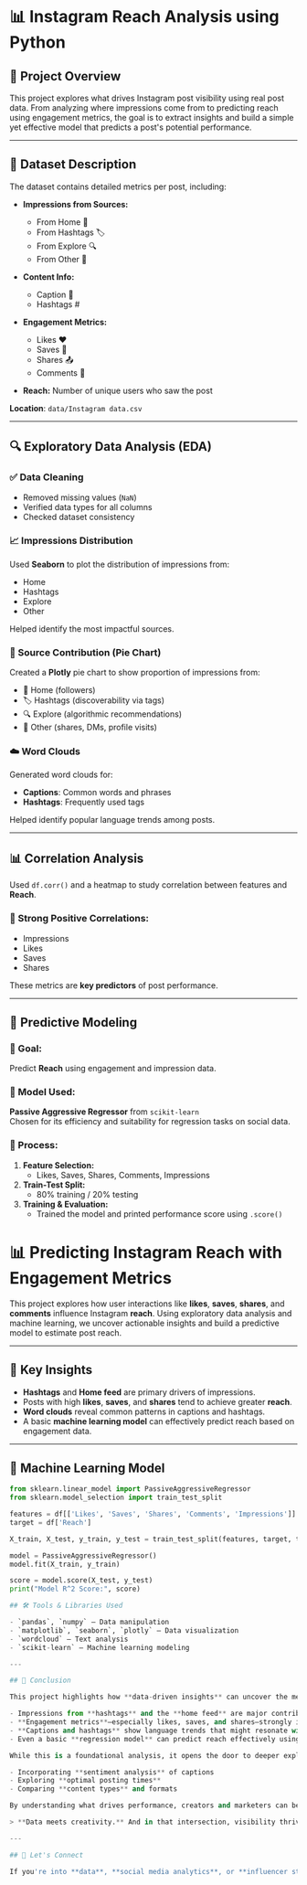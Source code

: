 # 📊 Instagram Reach Analysis using Python

## 🚀 Project Overview

This project explores what drives Instagram post visibility using real post data. From analyzing where impressions come from to predicting reach using engagement metrics, the goal is to extract insights and build a simple yet effective model that predicts a post's potential performance.

---

## 📂 Dataset Description

The dataset contains detailed metrics per post, including:

- **Impressions from Sources:**
  - From Home 📱
  - From Hashtags 🏷️
  - From Explore 🔍
  - From Other 💬

- **Content Info:**
  - Caption 📝
  - Hashtags #

- **Engagement Metrics:**
  - Likes ❤️
  - Saves 🔖
  - Shares 📤
  - Comments 💬

- **Reach:** Number of unique users who saw the post

**Location**: `data/Instagram data.csv`

---

## 🔍 Exploratory Data Analysis (EDA)

### ✅ Data Cleaning
- Removed missing values (`NaN`)
- Verified data types for all columns
- Checked dataset consistency

### 📈 Impressions Distribution
Used **Seaborn** to plot the distribution of impressions from:
- Home
- Hashtags
- Explore
- Other

Helped identify the most impactful sources.

### 🥧 Source Contribution (Pie Chart)
Created a **Plotly** pie chart to show proportion of impressions from:
- 📱 Home (followers)
- 🏷️ Hashtags (discoverability via tags)
- 🔍 Explore (algorithmic recommendations)
- 💬 Other (shares, DMs, profile visits)

### ☁️ Word Clouds
Generated word clouds for:
- **Captions**: Common words and phrases
- **Hashtags**: Frequently used tags

Helped identify popular language trends among posts.

---

## 📊 Correlation Analysis

Used `df.corr()` and a heatmap to study correlation between features and **Reach**.

### 📌 Strong Positive Correlations:
- Impressions
- Likes
- Saves
- Shares

These metrics are **key predictors** of post performance.

---

## 🧠 Predictive Modeling

### 🎯 Goal:
Predict **Reach** using engagement and impression data.

### 🔧 Model Used:
**Passive Aggressive Regressor** from `scikit-learn`  
Chosen for its efficiency and suitability for regression tasks on social data.

### 🧪 Process:
1. **Feature Selection:**  
   - Likes, Saves, Shares, Comments, Impressions
2. **Train-Test Split:**
   - 80% training / 20% testing
3. **Training & Evaluation:**
   - Trained the model and printed performance score using `.score()`

# 📊 Predicting Instagram Reach with Engagement Metrics

This project explores how user interactions like **likes**, **saves**, **shares**, and **comments** influence Instagram **reach**. Using exploratory data analysis and machine learning, we uncover actionable insights and build a predictive model to estimate post reach.

---

## 📌 Key Insights

- **Hashtags** and **Home feed** are primary drivers of impressions.
- Posts with high **likes**, **saves**, and **shares** tend to achieve greater **reach**.
- **Word clouds** reveal common patterns in captions and hashtags.
- A basic **machine learning model** can effectively predict reach based on engagement data.

---

## 🧠 Machine Learning Model

```python
from sklearn.linear_model import PassiveAggressiveRegressor
from sklearn.model_selection import train_test_split

features = df[['Likes', 'Saves', 'Shares', 'Comments', 'Impressions']]
target = df['Reach']

X_train, X_test, y_train, y_test = train_test_split(features, target, test_size=0.2, random_state=42)

model = PassiveAggressiveRegressor()
model.fit(X_train, y_train)

score = model.score(X_test, y_test)
print("Model R^2 Score:", score)

## 🛠 Tools & Libraries Used

- `pandas`, `numpy` – Data manipulation  
- `matplotlib`, `seaborn`, `plotly` – Data visualization  
- `wordcloud` – Text analysis  
- `scikit-learn` – Machine learning modeling  

---

## 🧾 Conclusion

This project highlights how **data-driven insights** can uncover the mechanics of Instagram reach. Through exploratory analysis and machine learning, we discovered that:

- Impressions from **hashtags** and the **home feed** are major contributors to visibility.
- **Engagement metrics**—especially likes, saves, and shares—strongly influence how widely a post is seen.
- **Captions and hashtags** show language trends that might resonate with the audience.
- Even a basic **regression model** can predict reach effectively using interaction data.

While this is a foundational analysis, it opens the door to deeper exploration—such as:

- Incorporating **sentiment analysis** of captions  
- Exploring **optimal posting times**  
- Comparing **content types** and formats  

By understanding what drives performance, creators and marketers can better tailor their content for **maximum impact**.

> **Data meets creativity.** And in that intersection, visibility thrives. 🚀

---

## 👋 Let's Connect

If you're into **data**, **social media analytics**, or **influencer strategy**, feel free to connect and collaborate!
